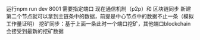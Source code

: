 运行npm run dev 8001  需要指定端口
现在通信机制（p2p）和 区块链同步 新建第二个节点就可以拿到主链条中的数据，前提是中心节点中的数据不止一条（模拟工作量证明）
挖矿同步：基于上面一条此时一个端口挖矿，其他端口blockchain会接受到最新的挖矿数据